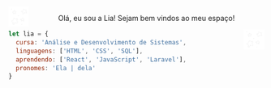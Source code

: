 
  <div><img src="stars.gif" width="40px" weight="40px" align="left"></div>
  <div>
    <p align="center">Olá, eu sou a Lia! Sejam bem vindos ao meu espaço!</p>
  </div>
  <div><img src="stars.gif" width="40px" weight="40px" align="right"></div>

  

```javascript
let lia = {
  cursa: 'Análise e Desenvolvimento de Sistemas',
  linguagens: ['HTML', 'CSS', 'SQL'],
  aprendendo: ['React', 'JavaScript', 'Laravel'],
  pronomes: 'Ela | dela'
}
```
